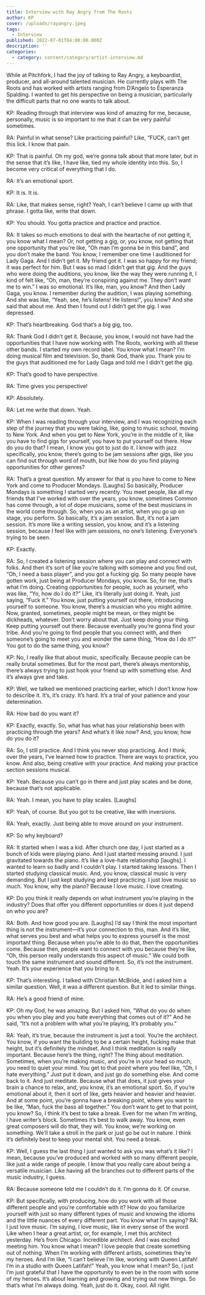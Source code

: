 ```yaml
---
title: Interview with Ray Angry from The Roots
author: KP
cover: /uploads/rayangry.jpeg
tags:
  - Interview
published: 2022-07-01T04:00:00.000Z
description: ''
categories:
  - category: content/category/artist-interview.md
---
```


While at Pitchfork, I had the joy of talking to Ray Angry, a keyboardist, producer, and all-around talented musician. He currently plays with The Roots and has worked with artists ranging from D’Angelo to Esperanza Spalding. I wanted to get his perspective on being a musician, particularly the difficult parts that no one wants to talk about.

KP: Reading through that interview was kind of amazing for me, because, personally, music is so important to me that it can be very painful sometimes.

RA: Painful in what sense? Like practicing painful? Like, “FUCK, can’t get this lick. I know that pain.

KP: That is painful. Oh my god, we’re gonna talk about that more later, but in the sense that it’s like, I have like, tied my whole identity into this. So, I become very critical of everything that I do.

RA: It’s an emotional sport.

KP: It is. It is.

RA: Like, that makes sense, right? Yeah, I can’t believe I came up with that phrase. I gotta like, write that down.

KP: You should. You gotta practice and practice and practice.

RA: It takes so much emotions to deal with the heartache of not getting it, you know what I mean? Or, not getting a gig, or, you know, not getting that one opportunity that you’re like, “Oh man I’m gonna be in this band”, and you don’t make the band. You know, I remember one time I auditioned for Lady Gaga. And I didn’t get it. My friend got it. I was so happy for my friend; it was perfect for him. But I was so mad I didn’t get that gig. And the guys who were doing the auditions, you know, like the way they were running it, I kind of felt like, “Oh, man, they’re conspiring against me. They don’t want me to win.” I was so emotional. It’s like, man, you know? And then Lady Gaga, you know. I remember during the audition, I was playing something. And she was like, “Yeah, see, he’s listens! He listens!”, you know? And she said that about me. And then I found out I didn’t get the gig. I was depressed.

KP: That’s heartbreaking. God that’s a big gig, too.

RA: Thank God I didn’t get it. Because, you know, I would not have had the opportunities that I have now working with The Roots, working with all these other bands. I started my own record label. You know what I mean? I’m doing musical film and television. So, thank God, thank you. Thank you to the guys that auditioned me for Lady Gaga and told me I didn’t get the gig.

KP: That’s good to have perspective.

RA: Time gives you perspective!

KP: Absolutely.

RA: Let me write that down. Yeah.

KP: When I was reading through your interview, and I was recognizing each step of the journey that you were taking, like, going to music school, moving to New York. And when you get to New York, you’re in the middle of it, like you have to find gigs for yourself, you have to put yourself out there. How do you do that? I mean, I know you got to just do it. I know with jazz specifically, you know, there’s going to be jam sessions after gigs, like you can find out through word of mouth, but like how do you find playing opportunities for other genres?

RA: That’s a great question. My answer for that is you have to come to New York and come to Producer Mondays. \[Laughs] So basically, Producer Mondays is something I started very recently. You meet people, like all my friends that I’ve worked with over the years, you know, sometimes Common has come through, a lot of dope musicians, some of the best musicians in the world come through. So, when you as an artist, when you go up on stage, you perform. So basically, it’s a jam session. But, it’s not a jam session. It’s more like a writing session, you know, and it’s a listening session, because I feel like with jam sessions, no one’s listening. Everyone’s trying to be seen.

KP: Exactly.

RA: So, I created a listening session where you can play and connect with folks. And then it’s sort of like you’re talking with someone and you find out, “Oh, I need a bass player”, and you got a fucking gig. So many people have gotten work, just being at Producer Mondays, you know. So, for me, that’s what I’m doing. Creating opportunities for people, such as yourself, who was like, “Yo, how do I do it?” Like, it’s literally just doing it. Yeah, just saying, “Fuck it.” You know, just putting yourself out there, introducing yourself to someone. You know, there’s a musician who you might admire. Now, granted, sometimes, people might be mean, or they might be dickheads, whatever. Don’t worry about that. Just keep doing your thing. Keep putting yourself out there. Because eventually you’re gonna find your tribe. And you’re going to find people that you connect with, and then someone’s going to meet you and wonder the same thing, “How do I do it?” You got to do the same thing, you know?

KP: No, I really like that about music, specifically. Because people can be really brutal sometimes. But for the most part, there’s always mentorship, there’s always trying to just hook your friend up with something else. And it’s always give and take.

KP: Well, we talked we mentioned practicing earlier, which I don’t know how to describe it. It’s, it’s crazy. It’s hard. It’s a trial of your patience and your determination.

RA: How bad do you want it?

KP: Exactly, exactly. So, what has what has your relationship been with practicing through the years? And what’s it like now? And, you know, how do you do it?

RA: So, I still practice. And I think you never stop practicing. And I think, over the years, I’ve learned how to practice. There are ways to practice, you know. And also, being creative with your practice. And making your practice section sessions musical.

KP: Yeah. Because you can’t go in there and just play scales and be done, because that’s not applicable.

RA: Yeah. I mean, you have to play scales. \[Laughs]

KP: Yeah, of course. But you got to be creative, like with inversions.

RA: Yeah, exactly. Just being able to move around on your instrument.

KP: So why keyboard?

RA: It started when I was a kid. After church one day, I just started as a bunch of kids were playing piano. And I just started messing around. I just gravitated towards the piano. It’s like a love-hate relationship \[laughs]. I wanted to learn so badly and I couldn’t play. I started taking lessons. Then I started studying classical music. And, you know, classical music is very demanding. But I just kept studying and kept practicing. I just love music so much. You know, why the piano? Because I love music. I love creating.

KP: Do you think it really depends on what instrument you’re playing in the industry? Does that offer you different opportunities or does it just depend on who you are?

RA: Both. And how good you are. \[Laughs] I’d say I think the most important thing is not the instrument—it’s your connection to this, man. And it’s like, what serves you best and what helps you to express yourself is the most important thing. Because when you’re able to do that, then the opportunities come. Because then, people want to connect with you because they’re like, “Oh, this person really understands this aspect of music.”  We could both touch the same instrument and sound different. So, it’s not the instrument. Yeah. It’s your experience that you bring to it.

KP: That’s interesting. I talked with Christian McBride, and I asked him a similar question. Well, it was a different question. But it led to similar things.

RA: He’s a good friend of mine.

KP: Oh my God, he was amazing. But I asked him, “What do you do when you when you play and you hate everything that comes out of it?” And he said, “It’s not a problem with what you’re playing, It’s probably you.”

RA: Yeah, it’s true, because the instrument is just a tool. You’re the architect. You know, if you want the building to be a certain height, fucking make that height, but it’s definitely the mindset. And I think meditation is really important. Because here’s the thing, right? The thing about meditation. Sometimes, when you’re making music, and you’re in your head so much, you need to quiet your mind. You get to that point where you feel like, “Oh, I hate everything.” Just put it down, and just go do something else. And come back to it. And just meditate. Because what that does, it just gives your brain a chance to relax, and, you know, it’s an emotional sport. So, if you’re emotional about it, then it sort of like, gets heavier and heavier and heavier. And at some point, you’re gonna have a breaking point, where you want to be like, “Man, fuck the bass all together.” You don’t want to get to that point, you know? So, I think it’s best to take a break. Even for me when I’m writing, I have writer’s block. Sometimes it’s best to walk away. You know, even great composers will do that, they will. You know, we’re working on something. We’ll take a stroll in the park or just go be out in nature. I think it’s definitely best to keep your mental shit. You need a break.

KP: Well, I guess the last thing I just wanted to ask you was what’s it like? I mean, because you’ve produced and worked with so many different people, like just a wide range of people. I know that you really care about being a versatile musician. Like having all the branches out to different parts of the music industry, I guess.

RA: Because someone told me I couldn’t do it. I’m gonna do it. Of course.

KP: But specifically, with producing, how do you work with all those different people and you’re comfortable with it? How do you familiarize yourself with just so many different types of music and knowing the idioms and the little nuances of every different part. You know what I’m saying? RA: I just love music. I’m saying, I love music, like in every sense of the word. Like when I hear a great artist, or, for example, I met this architect yesterday. He’s from Chicago. Incredible architect. And I was excited meeting him. You know what I mean? I love people that create something out of nothing. When I’m working with different artists, sometimes they’re my heroes. And I’m like, “I can’t believe I’m like, working with Queen Latifah! I’m in a studio with Queen Latifah!” Yeah, you know what I mean? So, I just I’m just grateful that I have the opportunity to even be in the room with some of my heroes. It’s about learning and growing and trying out new things. So that’s what I’m always doing. Yeah, just do it. Okay, cool. All right.
